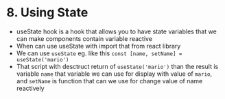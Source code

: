 # 8. Using State
- useState hook is a hook that allows you to have state variables that we can make components contain variable reactive
- When can use useState with import that from react library
- We can use `useState` eg. like this `const [name, setName] = useState('mario')`
- That script with desctruct return of `useState('mario')` than the result is variable `name` that variable we can use for display with value of `mario`, and `setName` is function that can we use for change value of name reactively